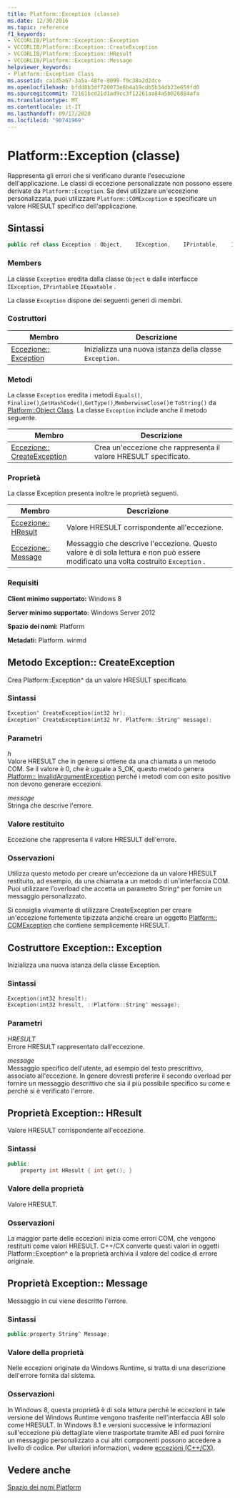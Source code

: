 ```yaml
---
title: Platform::Exception (classe)
ms.date: 12/30/2016
ms.topic: reference
f1_keywords:
- VCCORLIB/Platform::Exception::Exception
- VCCORLIB/Platform::Exception::CreateException
- VCCORLIB/Platform::Exception::HResult
- VCCORLIB/Platform::Exception::Message
helpviewer_keywords:
- Platform::Exception Class
ms.assetid: ca1d5a67-3a5a-48fe-8099-f9c38a2d2dce
ms.openlocfilehash: bfdd8b3df720073e6b4a19cdb5b34db23e659fd0
ms.sourcegitcommit: 72161bcd21d1ad9cc3f12261aa84a5b026884afa
ms.translationtype: MT
ms.contentlocale: it-IT
ms.lasthandoff: 09/17/2020
ms.locfileid: "90741969"
---
```

# <a name="platformexception-class"></a>Platform::Exception (classe)

Rappresenta gli errori che si verificano durante l'esecuzione dell'applicazione. Le classi di eccezione personalizzate non possono essere derivate da `Platform::Exception`. Se devi utilizzare un'eccezione personalizzata, puoi utilizzare `Platform::COMException` e specificare un valore HRESULT specifico dell'applicazione.

## <a name="syntax"></a>Sintassi

```cpp
public ref class Exception : Object,    IException,    IPrintable,    IEquatable
```

### <a name="members"></a>Members

La classe `Exception` eredita dalla classe `Object` e dalle interfacce `IException`, `IPrintable`e `IEquatable` .

La classe `Exception` dispone dei seguenti generi di membri.

### <a name="constructors"></a>Costruttori

|Membro|Descrizione|
|------------|-----------------|
|[Eccezione:: Exception](#ctor)|Inizializza una nuova istanza della classe `Exception`.|

### <a name="methods"></a>Metodi

La classe `Exception` eredita i metodi `Equals()`, `Finalize()`,`GetHashCode()`,`GetType()`,`MemberwiseClose()`e `ToString()` da [Platform::Object Class](../cppcx/platform-object-class.md). La classe `Exception` include anche il metodo seguente.

|Membro|Descrizione|
|------------|-----------------|
|[Eccezione:: CreateException](#createexception)|Crea un'eccezione che rappresenta il valore HRESULT specificato.|

### <a name="properties"></a>Proprietà

La classe Exception presenta inoltre le proprietà seguenti.

|Membro|Descrizione|
|------------|-----------------|
|[Eccezione:: HResult](#hresult)|Valore HRESULT corrispondente all'eccezione.|
|[Eccezione:: Message](#message)|Messaggio che descrive l'eccezione. Questo valore è di sola lettura e non può essere modificato una volta costruito `Exception` .|

### <a name="requirements"></a>Requisiti

**Client minimo supportato:** Windows 8

**Server minimo supportato:** Windows Server 2012

**Spazio dei nomi:** Platform

**Metadati:** Platform. winmd

## <a name="exceptioncreateexception-method"></a><a name="createexception"></a> Metodo Exception:: CreateException

Crea Platform::Exception^ da un valore HRESULT specificato.

### <a name="syntax"></a>Sintassi

```cpp
Exception^ CreateException(int32 hr);
Exception^ CreateException(int32 hr, Platform::String^ message);
```

### <a name="parameters"></a>Parametri

*h*<br/>
Valore HRESULT che in genere si ottiene da una chiamata a un metodo COM. Se il valore è 0, che è uguale a S_OK, questo metodo genera [Platform:: InvalidArgumentException](../cppcx/platform-invalidargumentexception-class.md) perché i metodi com con esito positivo non devono generare eccezioni.

*message*<br/>
Stringa che descrive l'errore.

### <a name="return-value"></a>Valore restituito

Eccezione che rappresenta il valore HRESULT dell'errore.

### <a name="remarks"></a>Osservazioni

Utilizza questo metodo per creare un'eccezione da un valore HRESULT restituito, ad esempio, da una chiamata a un metodo di un'interfaccia COM. Puoi utilizzare l'overload che accetta un parametro String^ per fornire un messaggio personalizzato.

Si consiglia vivamente di utilizzare CreateException per creare un'eccezione fortemente tipizzata anziché creare un oggetto [Platform:: COMException](../cppcx/platform-comexception-class.md) che contiene semplicemente HRESULT.

## <a name="exceptionexception-constructor"></a><a name="ctor"></a> Costruttore Exception:: Exception

Inizializza una nuova istanza della classe Exception.

### <a name="syntax"></a>Sintassi

```cpp
Exception(int32 hresult);
Exception(int32 hresult, ::Platform::String^ message);
```

### <a name="parameters"></a>Parametri

*HRESULT*<br/>
Errore HRESULT rappresentato dall'eccezione.

*message*<br/>
Messaggio specifico dell'utente, ad esempio del testo prescrittivo, associato all'eccezione. In genere dovresti preferire il secondo overload per fornire un messaggio descrittivo che sia il più possibile specifico su come e perché si è verificato l'errore.

## <a name="exceptionhresult-property"></a><a name="hresult"></a> Proprietà Exception:: HResult

Valore HRESULT corrispondente all'eccezione.

### <a name="syntax"></a>Sintassi

```cpp
public:
    property int HResult { int get(); }
```

### <a name="property-value"></a>Valore della proprietà

Valore HRESULT.

### <a name="remarks"></a>Osservazioni

La maggior parte delle eccezioni inizia come errori COM, che vengono restituiti come valori HRESULT. C++/CX converte questi valori in oggetti Platform::Exception^ e la proprietà archivia il valore del codice di errore originale.

## <a name="exceptionmessage-property"></a><a name="message"></a> Proprietà Exception:: Message

Messaggio in cui viene descritto l'errore.

### <a name="syntax"></a>Sintassi

```cpp
public:property String^ Message;
```

### <a name="property-value"></a>Valore della proprietà

Nelle eccezioni originate da Windows Runtime, si tratta di una descrizione dell'errore fornita dal sistema.

### <a name="remarks"></a>Osservazioni

In Windows 8, questa proprietà è di sola lettura perché le eccezioni in tale versione del Windows Runtime vengono trasferite nell'interfaccia ABI solo come HRESULT. In Windows 8.1 e versioni successive le informazioni sull'eccezione più dettagliate viene trasportate tramite ABI ed puoi fornire un messaggio personalizzato a cui altri componenti possono accedere a livello di codice. Per ulteriori informazioni, vedere [eccezioni (C++/CX)](../cppcx/exceptions-c-cx.md).

## <a name="see-also"></a>Vedere anche

[Spazio dei nomi Platform](../cppcx/platform-namespace-c-cx.md)
